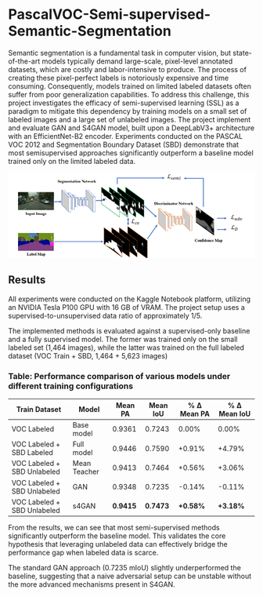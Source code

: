 # PascalVOC-Semi-supervised-Semantic-Segmentation
Semantic segmentation is a fundamental task in computer vision, but state-of-the-art models typically demand large-scale, pixel-level annotated datasets, which are costly and labor-intensive to produce.  The process of creating these pixel-perfect labels is notoriously expensive and time consuming. Consequently, models trained on limited labeled datasets often
suffer from poor generalization capabilities. To address this challenge, this project
investigates the efficacy of semi-supervised learning (SSL) as a paradigm to mitigate this dependency by training models on a small set of labeled images and a large set of unlabeled images. The project implement and evaluate GAN and S4GAN model, built upon a DeepLabV3+ architecture with an EfficientNet-B2 encoder. Experiments conducted on the PASCAL VOC 2012 and Segmentation Boundary Dataset (SBD) demonstrate that most semisupervised approaches significantly outperform a baseline model trained only on the limited labeled data.

![alt text](image.png)

## Results
All experiments were conducted on the Kaggle Notebook platform, utilizing an NVIDIA Tesla
P100 GPU with 16 GB of VRAM. The project setup uses a supervised-to-unsupervised data ratio of
approximately 1/5. 

The implemented methods is evaluated against a supervised-only baseline and a fully supervised model. The former was trained only on the small labeled set (1,464 images), 
while the latter was trained on the full labeled dataset (VOC Train + SBD, 1,464 + 5,623 images)
### Table: Performance comparison of various models under different training configurations

| **Train Dataset**            | **Model**      | **Mean PA** | **Mean IoU** | **% Δ Mean PA** | **% Δ Mean IoU** |
|-----------------------------|----------------|-------------|--------------|------------------|-------------------|
| VOC Labeled                 | Base model     | 0.9361      | 0.7243       | 0.00%            | 0.00%             |
| VOC Labeled + SBD Labeled   | Full model     | 0.9446      | 0.7590       | +0.91%           | +4.79%            |
| VOC Labeled + SBD Unlabeled | Mean Teacher   | 0.9413      | 0.7464       | +0.56%           | +3.06%            |
| VOC Labeled + SBD Unlabeled | GAN            | 0.9348      | 0.7235       | -0.14%           | -0.11%            |
| VOC Labeled + SBD Unlabeled | s4GAN          | **0.9415**  | **0.7473**   | **+0.58%**       | **+3.18%**        |

From the results, we can see that most semi-supervised
methods significantly outperform the baseline model. This validates the core hypothesis that leveraging unlabeled data can effectively bridge
the performance gap when labeled data is scarce.

The standard GAN approach (0.7235 mIoU) slightly underperformed the baseline,
suggesting that a naive adversarial setup can be unstable without the more advanced mechanisms
present in S4GAN.


